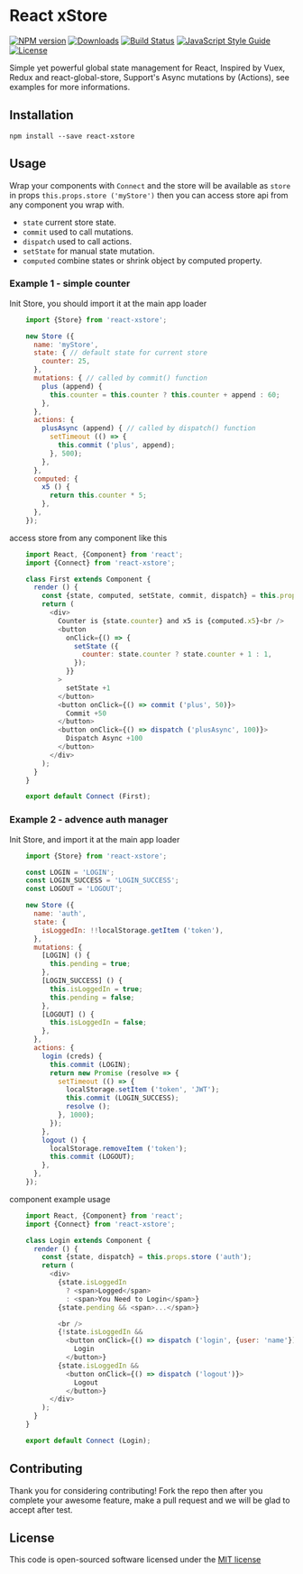 # React xStore

[![NPM version][npm-badge]][npm-url]
[![Downloads][download-badge]][npm-url]
[![Build Status][build-badge]][build-url]
[![JavaScript Style Guide][standard-badge]][standard-url]
[![License][license-badge]][MIT License]

Simple yet powerful global state management for React, Inspired by Vuex, Redux and react-global-store, Support's Async mutations by (Actions), see examples for more informations.

## Installation

`npm install --save react-xstore`

## Usage

Wrap your components with `Connect` and the store will be available as `store` in props `this.props.store ('myStore')`
then you can access store api from any component you wrap with.

  * `state` current store state.
  * `commit` used to call mutations.
  * `dispatch` used to call actions.
  * `setState` for manual state mutation.
  * `computed` combine states or shrink object by computed property.


### Example 1 - simple counter

Init Store, you should import it at the main app loader

```javascript
    import {Store} from 'react-xstore';

    new Store ({
      name: 'myStore',
      state: { // default state for current store
        counter: 25,
      },
      mutations: { // called by commit() function
        plus (append) {
          this.counter = this.counter ? this.counter + append : 60;
        },
      },
      actions: {
        plusAsync (append) { // called by dispatch() function
          setTimeout (() => {
            this.commit ('plus', append);
          }, 500);
        },
      },
      computed: {
        x5 () {
          return this.counter * 5;
        },
      },
    });
```

access store from any component like this

```javascript
    import React, {Component} from 'react';
    import {Connect} from 'react-xstore';

    class First extends Component {
      render () {
        const {state, computed, setState, commit, dispatch} = this.props.store ('myStore');
        return (
          <div>
            Counter is {state.counter} and x5 is {computed.x5}<br />
            <button
              onClick={() => {
                setState ({
                  counter: state.counter ? state.counter + 1 : 1,
                });
              }}
            >
              setState +1
            </button>
            <button onClick={() => commit ('plus', 50)}>
              Commit +50
            </button>
            <button onClick={() => dispatch ('plusAsync', 100)}>
              Dispatch Async +100
            </button>
          </div>
        );
      }
    }

    export default Connect (First);
```

### Example 2 - advence auth manager

Init Store, and import it at the main app loader

```javascript
    import {Store} from 'react-xstore';

    const LOGIN = 'LOGIN';
    const LOGIN_SUCCESS = 'LOGIN_SUCCESS';
    const LOGOUT = 'LOGOUT';

    new Store ({
      name: 'auth',
      state: {
        isLoggedIn: !!localStorage.getItem ('token'),
      },
      mutations: {
        [LOGIN] () {
          this.pending = true;
        },
        [LOGIN_SUCCESS] () {
          this.isLoggedIn = true;
          this.pending = false;
        },
        [LOGOUT] () {
          this.isLoggedIn = false;
        },
      },
      actions: {
        login (creds) {
          this.commit (LOGIN);
          return new Promise (resolve => {
            setTimeout (() => {
              localStorage.setItem ('token', 'JWT');
              this.commit (LOGIN_SUCCESS);
              resolve ();
            }, 1000);
          });
        },
        logout () {
          localStorage.removeItem ('token');
          this.commit (LOGOUT);
        },
      },
    });
```

component example usage

```javascript
    import React, {Component} from 'react';
    import {Connect} from 'react-xstore';

    class Login extends Component {
      render () {
        const {state, dispatch} = this.props.store ('auth');
        return (
          <div>
            {state.isLoggedIn
              ? <span>Logged</span>
              : <span>You Need to Login</span>}
            {state.pending && <span>...</span>}

            <br />
            {!state.isLoggedIn &&
              <button onClick={() => dispatch ('login', {user: 'name'})}>
                Login
              </button>}
            {state.isLoggedIn &&
              <button onClick={() => dispatch ('logout')}>
                Logout
              </button>}
          </div>
        );
      }
    }

    export default Connect (Login);
```

## Contributing
Thank you for considering contributing! Fork the repo then after you complete your awesome feature, make a pull request and we will be glad to accept after test.

## License
This code is open-sourced software licensed under the [MIT license](http://opensource.org/licenses/MIT)

[npm-url]: https://npmjs.org/package/react-xstore
[build-url]: https://unpkg.com/react-xstore
[standard-url]: https://standardjs.com
[MIT License]: http://opensource.org/licenses/MIT

[npm-badge]: https://img.shields.io/npm/v/react-xstore.svg
[download-badge]: http://img.shields.io/npm/dm/react-xstore.svg
[build-badge]: https://img.shields.io/badge/build-passing-green.svg
[standard-badge]: https://img.shields.io/badge/code_style-standard-brightgreen.svg
[license-badge]: https://img.shields.io/badge/license-MIT-blue.svg